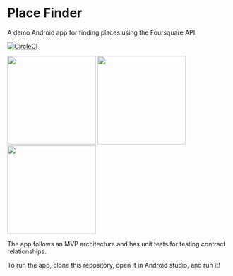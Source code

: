 # Place Finder
A demo Android app for finding places using the Foursquare API.

[![CircleCI](https://img.shields.io/circleci/project/github/RedSparr0w/node-csgo-parser.svg?style=flat-square)]()

<img src="https://i.imgur.com/6ISi1bY.png" width="200px"> <img src="https://i.imgur.com/GBMVDIL.png" width="200px"> <img src="https://i.imgur.com/M41JASb.png" width="200px">

The app follows an MVP architecture and has unit tests for testing contract relationships.

To run the app, clone this repository, open it in Android studio, and run it!
